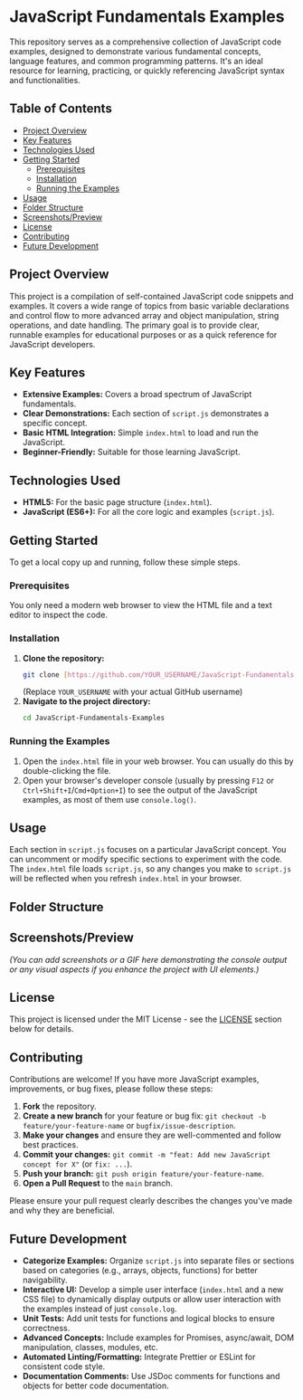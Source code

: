 # JavaScript Fundamentals Examples

This repository serves as a comprehensive collection of JavaScript code examples, designed to demonstrate various fundamental concepts, language features, and common programming patterns. It's an ideal resource for learning, practicing, or quickly referencing JavaScript syntax and functionalities.

## Table of Contents

-   [Project Overview](#project-overview)
-   [Key Features](#key-features)
-   [Technologies Used](#technologies-used)
-   [Getting Started](#getting-started)
    -   [Prerequisites](#prerequisites)
    -   [Installation](#installation)
    -   [Running the Examples](#running-the-examples)
-   [Usage](#usage)
-   [Folder Structure](#folder-structure)
-   [Screenshots/Preview](#screenshots-preview)
-   [License](#license)
-   [Contributing](#contributing)
-   [Future Development](#future-development)

## Project Overview

This project is a compilation of self-contained JavaScript code snippets and examples. It covers a wide range of topics from basic variable declarations and control flow to more advanced array and object manipulation, string operations, and date handling. The primary goal is to provide clear, runnable examples for educational purposes or as a quick reference for JavaScript developers.

## Key Features

* **Extensive Examples:** Covers a broad spectrum of JavaScript fundamentals.
* **Clear Demonstrations:** Each section of `script.js` demonstrates a specific concept.
* **Basic HTML Integration:** Simple `index.html` to load and run the JavaScript.
* **Beginner-Friendly:** Suitable for those learning JavaScript.

## Technologies Used

* **HTML5:** For the basic page structure (`index.html`).
* **JavaScript (ES6+):** For all the core logic and examples (`script.js`).

## Getting Started

To get a local copy up and running, follow these simple steps.

### Prerequisites

You only need a modern web browser to view the HTML file and a text editor to inspect the code.

### Installation

1.  **Clone the repository:**
    ```bash
    git clone [https://github.com/YOUR_USERNAME/JavaScript-Fundamentals-Examples.git](https://github.com/YOUR_USERNAME/JavaScript-Fundamentals-Examples.git)
    ```
    (Replace `YOUR_USERNAME` with your actual GitHub username)
2.  **Navigate to the project directory:**
    ```bash
    cd JavaScript-Fundamentals-Examples
    ```

### Running the Examples

1.  Open the `index.html` file in your web browser. You can usually do this by double-clicking the file.
2.  Open your browser's developer console (usually by pressing `F12` or `Ctrl+Shift+I`/`Cmd+Option+I`) to see the output of the JavaScript examples, as most of them use `console.log()`.

## Usage

Each section in `script.js` focuses on a particular JavaScript concept. You can uncomment or modify specific sections to experiment with the code. The `index.html` file loads `script.js`, so any changes you make to `script.js` will be reflected when you refresh `index.html` in your browser.

## Folder Structure
## Screenshots/Preview

*(You can add screenshots or a GIF here demonstrating the console output or any visual aspects if you enhance the project with UI elements.)*

## License

This project is licensed under the MIT License - see the [LICENSE](#license) section below for details.

## Contributing

Contributions are welcome! If you have more JavaScript examples, improvements, or bug fixes, please follow these steps:

1.  **Fork** the repository.
2.  **Create a new branch** for your feature or bug fix: `git checkout -b feature/your-feature-name` or `bugfix/issue-description`.
3.  **Make your changes** and ensure they are well-commented and follow best practices.
4.  **Commit your changes:** `git commit -m "feat: Add new JavaScript concept for X"` (or `fix: ...`).
5.  **Push your branch:** `git push origin feature/your-feature-name`.
6.  **Open a Pull Request** to the `main` branch.

Please ensure your pull request clearly describes the changes you've made and why they are beneficial.

## Future Development

* **Categorize Examples:** Organize `script.js` into separate files or sections based on categories (e.g., arrays, objects, functions) for better navigability.
* **Interactive UI:** Develop a simple user interface (`index.html` and a new CSS file) to dynamically display outputs or allow user interaction with the examples instead of just `console.log`.
* **Unit Tests:** Add unit tests for functions and logical blocks to ensure correctness.
* **Advanced Concepts:** Include examples for Promises, async/await, DOM manipulation, classes, modules, etc.
* **Automated Linting/Formatting:** Integrate Prettier or ESLint for consistent code style.
* **Documentation Comments:** Use JSDoc comments for functions and objects for better code documentation.
